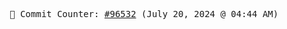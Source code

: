 <p align="center">
    <samp>
        📮 Commit Counter: <a href="https://github.com/Javascript-void0/Javascript-void0/commits/main">#96532</a> (July 20, 2024 @ 04:44 AM)
    </samp>
</p>